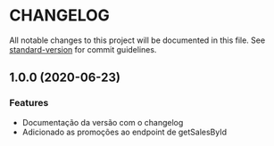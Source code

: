 # CHANGELOG

All notable changes to this project will be documented in this file. See [standard-version](https://github.com/conventional-changelog/standard-version) for commit guidelines.

## 1.0.0 (2020-06-23)

### Features

- Documentação da versão com o changelog
- Adicionado as promoções ao endpoint de getSalesById
